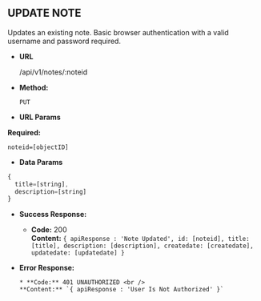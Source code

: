 **UPDATE NOTE**
----
  Updates an existing note. Basic browser authentication with a valid username and password required.

* **URL**

  /api/v1/notes/:noteid

* **Method:**

  `PUT`

*  **URL Params**

  **Required:**

  `noteid=[objectID]`


* **Data Params**

```javascript
{
  title=[string],
  description=[string]
}
```  

* **Success Response:**

  * **Code:** 200 <br />
    **Content:** `{ apiResponse : 'Note Updated', id: [noteid], title: [title], description: [description], createdate: [createdate], updatedate: [updatedate] }`

* **Error Response:**

      * **Code:** 401 UNAUTHORIZED <br />
      **Content:** `{ apiResponse : 'User Is Not Authorized' }`
